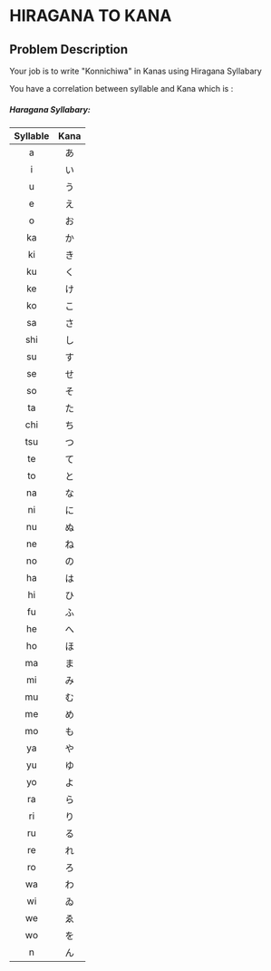 # HIRAGANA TO KANA

## Problem Description

Your job is to write "Konnichiwa" in Kanas using Hiragana Syllabary

You have a correlation between syllable and Kana which is : 

##### Haragana Syllabary:
 | Syllable | Kana |
 | :---: | :---: | 
 | a | あ |
 | i | い |
 | u | う |
 | e | え |
 | o | お |
 | ka | か |
 | ki | き |
 | ku | く |
 | ke | け |
 | ko | こ |
 | sa | さ |
 | shi | し |
 | su | す |
 | se | せ |
 | so | そ |
 | ta | た |
 | chi | ち |
 | tsu | つ |
 | te | て |
 | to | と |
 | na | な |
 | ni | に |
 | nu | ぬ |
 | ne | ね |
 | no | の |
 | ha | は |
 | hi | ひ |
 | fu | ふ |
 | he | へ |
 | ho | ほ |
 | ma | ま |
 | mi | み |
 | mu | む |
 | me | め |
 | mo | も |
 | ya | や |
 | yu | ゆ |
 | yo | よ |
 | ra | ら |
 | ri | り |
 | ru | る |
 | re | れ |
 | ro | ろ |
 | wa | わ |
 | wi | ゐ |
 | we | ゑ |
 | wo | を |
 | n | ん |
